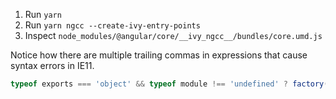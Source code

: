 1. Run `yarn`
2. Run  `yarn ngcc --create-ivy-entry-points`
3. Inspect `node_modules/@angular/core/__ivy_ngcc__/bundles/core.umd.js`

Notice how there are multiple trailing commas in expressions that cause
syntax errors in IE11.

```js
typeof exports === 'object' && typeof module !== 'undefined' ? factory(exports, require('rxjs'), require('rxjs/operators'),) :
```